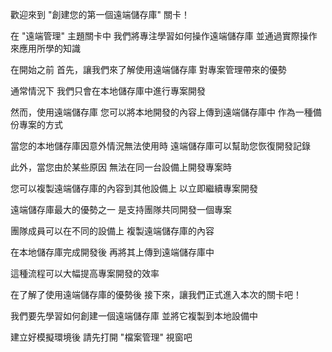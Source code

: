 歡迎來到
"創建您的第一個遠端儲存庫" 關卡！

在 "遠端管理" 主題關卡中
我們將專注學習如何操作遠端儲存庫
並通過實際操作來應用所學的知識

在開始之前
首先，讓我們來了解使用遠端儲存庫
對專案管理帶來的優勢

通常情況下
我們只會在本地儲存庫中進行專案開發

然而，使用遠端儲存庫
您可以將本地開發的內容上傳到遠端儲存庫中
作為一種備份專案的方式

當您的本地儲存庫因意外情況無法使用時
遠端儲存庫可以幫助您恢復開發記錄

此外，當您由於某些原因
無法在同一台設備上開發專案時

您可以複製遠端儲存庫的內容到其他設備上
以立即繼續專案開發

遠端儲存庫最大的優勢之一
是支持團隊共同開發一個專案

團隊成員可以在不同的設備上
複製遠端儲存庫的內容

在本地儲存庫完成開發後
再將其上傳到遠端儲存庫中

這種流程可以大幅提高專案開發的效率

在了解了使用遠端儲存庫的優勢後
接下來，讓我們正式進入本次的關卡吧！

我們要先學習如何創建一個遠端儲存庫
並將它複製到本地設備中

建立好模擬環境後
請先打開 "檔案管理" 視窗吧
